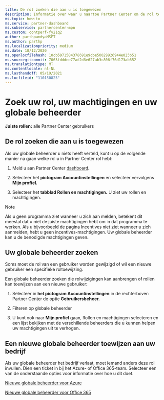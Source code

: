 ```yaml
---
title: De rol zoeken die aan u is toegewezen
description: Informatie over waar u naartoe Partner Center om de rol te vinden die aan u is toegewezen, uw machtigingen en uw globale beheerder.
ms.topic: how-to
ms.service: partner-dashboard
ms.subservice: partnercenter-mpn
ms.custom: contperf-fy21q2
author: parthpandyaMSFT
ms.author: parthp
ms.localizationpriority: medium
ms.date: 10/12/2020
ms.openlocfilehash: 10cb5971584378691e9cbe50029926944e023b51
ms.sourcegitcommit: 7063fdddee77ad2d8e627ab3c806f76d173ab652
ms.translationtype: MT
ms.contentlocale: nl-NL
ms.lasthandoff: 05/19/2021
ms.locfileid: "110150825"
---
```

# <a name="find-your-role-your-permissions-and-your-global-admin"></a>Zoek uw rol, uw machtigingen en uw globale beheerder


**Juiste rollen:** alle Partner Center gebruikers

## <a name="find-the-role-youve-been-assigned"></a>De rol zoeken die aan u is toegewezen

Als uw globale beheerder u niets heeft verteld, kunt u op de volgende manier na gaan welke rol u in Partner Center rol hebt:

1. Meld u aan Partner Center [dashboard](https://partner.microsoft.com/dashboard/home).

1. Selecteer het **pictogram Accountinstellingen** en selecteer vervolgens **Mijn profiel.**
 
1. Selecteer het **tabblad Rollen en machtigingen.** U ziet uw rollen en machtigingen.
 
>[!Note]
>Als u geen programma ziet wanneer u zich aan melden, betekent dit meestal dat u niet de juiste machtigingen hebt om in dat programma te werken. Als u bijvoorbeeld de pagina Incentives niet ziet wanneer u zich aanmelden, hebt u geen incentives-machtigingen. Uw globale beheerder kan u de benodigde machtigingen geven.

## <a name="find-your-global-admin"></a>Uw globale beheerder zoeken

Soms moet de rol van een gebruiker worden gewijzigd of wil een nieuwe gebruiker een specifieke roltoewijzing.

Een globale beheerder zoeken die rolwijzigingen kan aanbrengen of rollen kan toewijzen aan een nieuwe gebruiker: 

1. Selecteer in **het pictogram Accountinstellingen** in de rechterboven Partner Center de optie **Gebruikersbeheer.**

1. Filteren op globale beheerder

1. U kunt ook naar **Mijn profiel**  gaan, Rollen en machtigingen selecteren en een lijst bekijken met de verschillende beheerders die u kunnen helpen uw machtigingen uit te verhogen. 


## <a name="get-a-new-global-admin-assigned-to-your-company"></a>Een nieuwe globale beheerder toewijzen aan uw bedrijf

Als uw globale beheerder het bedrijf verlaat, moet iemand anders deze rol invullen. Dien een ticket in bij het Azure- of Office 365-team. Selecteer een van de onderstaande opties voor informatie over hoe u dit doet.

[Nieuwe globale beheerder voor Azure](https://support.microsoft.com/help/4505981/what-to-do-if-the-only-admin-for-your-mpn-program-has-left-the-company)

[Nieuwe globale beheerder voor Office 365](https://admin.microsoft.com/)

